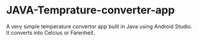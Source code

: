 # JAVA-Temprature-converter-app

A very simple temperature convertor app built in Java using Android Studio. It converts into Celcius or Farenheit.
